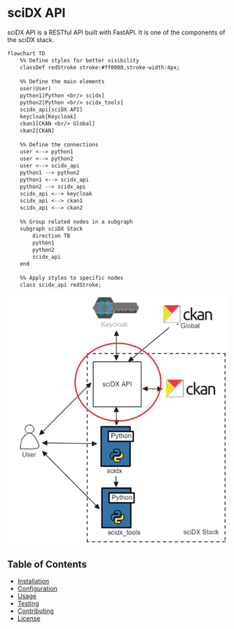 # sciDX API

sciDX API is a RESTful API built with FastAPI. It is one of the components of the sciDX stack.
    
```mermaid
flowchart TD
    %% Define styles for better visibility
    classDef redStroke stroke:#ff0000,stroke-width:4px;

    %% Define the main elements
    user(User)
    python1[Python <br/> scidx]
    python2[Python <br/> scidx_tools]
    scidx_api[sciDX API]
    keycloak[Keycloak]
    ckan1[CKAN <br/> Global]
    ckan2[CKAN]

    %% Define the connections
    user <--> python1
    user <--> python2
    user <--> scidx_api
    python1 --> python2
    python1 <--> scidx_api
    python2 --> scidx_api
    scidx_api <--> keycloak
    scidx_api <--> ckan1
    scidx_api <--> ckan2

    %% Group related nodes in a subgraph
    subgraph sciDX Stack
        direction TB
        python1
        python2
        scidx_api
    end

    %% Apply styles to specific nodes
    class scidx_api redStroke;
```
![scidx-api](/docs/images/scidx-api.excalidraw.png)

## Table of Contents

- [Installation](docs/installation.md)
- [Configuration](docs/configuration.md)
- [Usage](docs/usage.md)
- [Testing](docs/testing.md)
- [Contributing](docs/contributing.md)
- [License](LICENSE)
